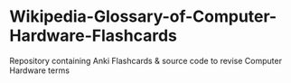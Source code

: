 # Wikipedia-Glossary-of-Computer-Hardware-Flashcards
Repository containing Anki Flashcards &amp; source code to revise Computer Hardware terms
